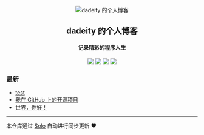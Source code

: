 <p align="center"><img alt="dadeity 的个人博客" src="https://static.b3log.org/images/brand/solo-32.png"></p><h2 align="center">
dadeity 的个人博客
</h2>

<h4 align="center">记录精彩的程序人生</h4>
<p align="center"><a title="dadeity 的个人博客" target="_blank" href="https://github.com/dadeity/solo-blog"><img src="https://img.shields.io/github/last-commit/dadeity/solo-blog.svg?style=flat-square&color=FF9900"></a>
<a title="GitHub repo size in bytes" target="_blank" href="https://github.com/dadeity/solo-blog"><img src="https://img.shields.io/github/repo-size/dadeity/solo-blog.svg?style=flat-square"></a>
<a title="Solo Version" target="_blank" href="https://github.com/b3log/solo/releases"><img src="https://img.shields.io/badge/solo-3.6.5-f1e05a.svg?style=flat-square&color=blueviolet"></a>
<a title="Hits" target="_blank" href="https://github.com/b3log/hits"><img src="https://hits.b3log.org/dadeity/solo-blog.svg"></a></p>

### 最新

* [test](https://www.dduan.site/articles/2019/10/28/1572241548349.html)
* [我在 GitHub 上的开源项目](https://www.dduan.site/my-github-repos)
* [世界，你好！](https://www.dduan.site/hello-solo)



---

本仓库通过 [Solo](https://github.com/b3log/solo) 自动进行同步更新 ❤️ 